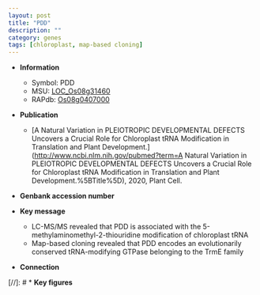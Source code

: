 ```yaml
---
layout: post
title: "PDD"
description: ""
category: genes
tags: [chloroplast, map-based cloning]
---
```


* **Information**  
    + Symbol: PDD  
    + MSU: [LOC_Os08g31460](http://rice.plantbiology.msu.edu/cgi-bin/ORF_infopage.cgi?orf=LOC_Os08g31460)  
    + RAPdb: [Os08g0407000](http://rapdb.dna.affrc.go.jp/viewer/gbrowse_details/irgsp1?name=Os08g0407000)  

* **Publication**  
    + [A Natural Variation in PLEIOTROPIC DEVELOPMENTAL DEFECTS Uncovers a Crucial Role for Chloroplast tRNA Modification in Translation and Plant Development.](http://www.ncbi.nlm.nih.gov/pubmed?term=A Natural Variation in PLEIOTROPIC DEVELOPMENTAL DEFECTS Uncovers a Crucial Role for Chloroplast tRNA Modification in Translation and Plant Development.%5BTitle%5D), 2020, Plant Cell.

* **Genbank accession number**  

* **Key message**  
    + LC-MS/MS revealed that PDD is associated with the 5-methylaminomethyl-2-thiouridine modification of chloroplast tRNA
    + Map-based cloning revealed that PDD encodes an evolutionarily conserved tRNA-modifying GTPase belonging to the TrmE family

* **Connection**  

[//]: # * **Key figures**  


